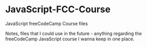 # JavaScript-FCC-Course
JavaScript freeCodeCamp Course files

Notes, files that I could use in the future - anything regarding the freeCodeCamp JavaScript course I wanna keep in one place.     
